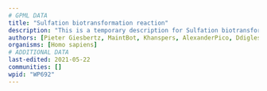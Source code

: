 ```yaml
---
# GPML DATA
title: "Sulfation biotransformation reaction"
description: "This is a temporary description for Sulfation biotransformation reaction"
authors: [Pieter Giesbertz, MaintBot, Khanspers, AlexanderPico, Ddigles, DeSl, Eweitz]
organisms: [Homo sapiens]
# ADDITIONAL DATA
last-edited: 2021-05-22
communities: []
wpid: "WP692"
---
```

